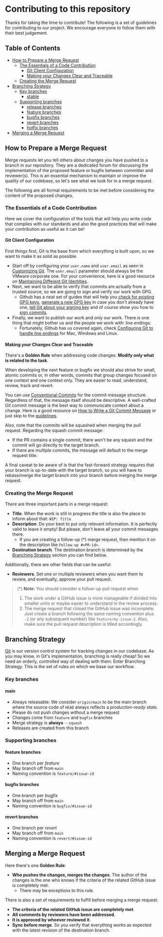 # Contributing to this repository

Thanks for taking the time to contribute! The following is a set of guidelines for contributing to our project.
We encourage everyone to follow them with their best judgement.

## Table of Contents

* [How to Prepare a Merge Request](#how-to-prepare-a-merge-request)
  * [The Essentials of a Code Contribution](#the-essentials-of-a-code-contribution)
    * [Git Client Configuration](#git-client-configuration)
    * [Making your Changes Clear and Traceable](#making-your-changes-clear-and-traceable)
  * [Creating the Merge Request](#creating-the-merge-request)
* [Branching Strategy](#branching-strategy)
  * [Key branches](#key-branches)
    * [stable](#stable)
  * [Supporting branches](#supporting-branches)
    * [release branches](#release-branches)
    * [feature branches](#feature-branches)
    * [bugfix branches](#bugfix-branches)
    * [revert branches](#revert-branches)
    * [hotfix branches](#hotfix-branches)
* [Merging a Merge Request](#merging-a-merge-request)

## How to Prepare a Merge Request

Merge requests let you tell others about changes you have pushed to a branch in our repository. They are a dedicated forum for discussing the implementation of the proposed feature or bugfix between committer and reviewer(s).
This is an essential mechanism to maintain or improve the quality of our codebase, so let's see what we look for in a merge request.

The following are all formal requirements to be met before considering the content of the proposed changes.

### The Essentials of a Code Contribution

Here we cover the configuration of the tools that will help you write code that complies with our standards and also the good practices that will make your contribution as useful as it can be!

#### Git Client Configuration

First things first, Git is the base from which everything is built upon, so we want to make it as solid as possible.

* Start off by configuring your `user.name` and `user.email` as seen in [Customizing Git](https://git-scm.com/book/en/v2/Customizing-Git-Git-Configuration). The `user.email` parameter should always be the VMware corporate one. For your convenience, here is a good resource on [Maintaining Different Git Identities](https://xam.io/2017/gitconfig/).
* Next, we want to be able to verify that commits are actually from a trusted source, so we are going to sign and verify our work with GPG.
  * Github has a neat set of guides that will help you [check for existing GPG keys](https://docs.github.com/en/articles/checking-for-existing-gpg-keys), [generate a new GPG key](https://docs.github.com/en/articles/generating-a-new-gpg-key) in case you don't already have one, [tell Git about your signing key](https://docs.github.com/en/articles/telling-git-about-your-signing-key) and of course show you how to [sign commits](https://docs.github.com/en/articles/signing-commits).
* Finally, we want to publish our work and *only* our work. There is one thing that might bother us and the people we work with: line endings.
  * Fortunately, Github has us covered again, check [Configuring Git to handle line endings](https://docs.github.com/en/github/using-git/configuring-git-to-handle-line-endings) for Mac, Windows and Linux.

#### Making your Changes Clear and Traceable

There's a **Golden Rule** when addressing code changes: **Modify only what is related to the task**.

When developing the next feature or bugfix we should also strive for small, atomic commits or, in other words, commits that group changes focused on one context and one context only.
They are easier to read, understand, review, track and revert.

You can use [Conventional Commits](https://www.conventionalcommits.org/en/v1.0.0/) for the commit message structure. Regardless of that, the message itself should be descriptive. A well-crafted Git commit message is the best way to communicate context about a change. Here is a good resource on [How to Write a Git Commit Message](https://chris.beams.io/posts/git-commit/) or just skip to the [guidelines](https://chris.beams.io/posts/git-commit/#seven-rules).

Also, note that the commits will be squashed when merging the pull request. Regarding the squash commit message:

* If the PR contains a single commit, there won't be any squash and the commit will go directly to the target branch.
* If there are multiple commits, the message will default to the merge request title.

A final caveat to be aware of is that the fast-forward strategy requires that your branch is up-to-date with the target branch, so you will have to rebase/merge the target branch into your branch before merging the merge request.

### Creating the Merge Request

There are three important parts in a merge request:

* **Title**.
  When the work is still in progress the title is also the place to inform about that: `WIP: Title`
* **Description**. Do your best to put only relevant information. It is perfectly valid to leave it empty! But please, don't leave all your commit messages there.
  * If you are creating a follow-up (*) merge request, then mention it on the description like `Follow-up #<PR-id>`.
* **Destination branch**. The destination branch is determined by the [Branching Strategy](#branching-strategy) section you can find below.

Additionally, there are other fields that can be useful:

* **Reviewers**. Set one or multiple reviewers when you want them to review, and eventually, approve your pull request.

> (*) **Note:** You should consider a follow-up pull request when
>
> 1. The work under a GitHub issue is more manageable if divided into smaller units or maybe easier to understand in the review process.
> 2. The merge request that closed the GitHub issue was incomplete.
Just create a branch following the same naming convention plus `-2` (or any subsequent number) like `feature/my-issue-2`. Also, make sure the pull request description is titled accordingly.

## Branching Strategy

[Git](https://git-scm.com/) is our version control system for tracking changes in our codebase. As you may know, in Git's implementation, branching is really cheap!
So we need an orderly, controlled way of dealing with them: Enter Branching Strategy. This is the set of rules on which we base our workflow.

### Key branches

#### main

* Always releasable: We consider `origin/main` to be the main branch where the source code of `HEAD` always reflects a *production-ready state*.
* Please do not push changes without a merge request
* Changes come from `feature` and `bugfix` branches
* Merge strategy is **always** `--squash`
* Releases are created from this branch

### Supporting branches

#### feature branches

* One branch per *feature*
* May branch off from `main`
* Naming convention is `feature/#issue-id`

#### bugfix branches

* One branch per *bugfix*
* May branch off from `main`
* Naming convention is `bugfix/#issue-id`

#### revert branches

* One branch per *revert*
* May branch off from `main`
* Naming convention is `revert/#issue-id`

## Merging a Merge Request

Here there's one **Golden Rule**:

* **Who pushes the changes, merges the changes**. The author of the changes is the one who knows if the criteria of the related GitHub issue is completely met.
  * There may be exceptions to this rule.

There is also a set of requirements to fulfill before merging a merge request:

* **The criteria of the related GitHub issue are completely met**.
* **All comments by reviewers have been addressed**.
* **It is approved by whoever reviewed it**.
* **Sync before merge**. So you verify that everything works as expected with the latest revision of the destination branch.
